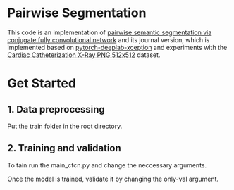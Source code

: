 # Pairwise Segmentation
This code is an implementation of [pairwise semantic segmentation via conjugate fully convolutional network](https://link.springer.xilesou.top/chapter/10.1007/978-3-030-32226-7_18) and its journal version, which is implemented based on [pytorch-deeplab-xception](https://github.com/jfzhang95/pytorch-deeplab-xception/tree/previous) and experiments with the [Cardiac Catheterization X-Ray PNG 512x512](https://www.kaggle.com/datasets/c7934597/cardiac-catheterization) dataset.

# Get Started
## 1. Data preprocessing
Put the train folder in the root directory.  
## 2. Training and validation
To tain run the main_cfcn.py and change the neccessary arguments.

Once the model is trained, validate it by changing the only-val argument.
